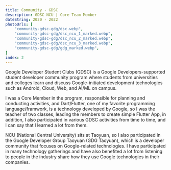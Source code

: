 ```yaml
---
title: Community - GDSC
description: GDSC NCU | Core Team Member
dateString: 2020 - 2022
photoUrls: [
    "community-gdsc-gdg/dsc.webp", 
    "community-gdsc-gdg/dsc_ncu_1_marked.webp",
    "community-gdsc-gdg/dsc_ncu_2_marked.webp",
    "community-gdsc-gdg/dsc_ncu_3_marked.webp",
    "community-gdsc-gdg/gdg_marked.webp",
]
index: 2
---
```


Google Developer Student Clubs (GDSC) is a Google Developers-supported student developer community program where students from universities and colleges learn and discuss Google-initiated development technologies such as Android, Cloud, Web, and AI/ML on campus.

I was a Core Member in the program, responsible for planning and conducting activities, and Dart/Flutter, one of my favorite programming language/framwork, is a technology developed by Google, so I was the teacher of two classes, leading the members to create simple Flutter App, in addition, I also participated in various GDSC activities from time to time, and I can say that I learned a lot from them.

NCU (National Central University) sits at Taoyuan, so I also participated in the Google Developer Group Taoyuan (GDG Taoyuan), which is a developer community that focuses on Google-related technologies. I have participated in many technology gatherings and have also benefited a lot from listening to people in the industry share how they use Google technologies in their companies.